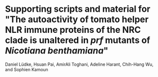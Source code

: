 # Supporting scripts and material for "The autoactivity of tomato helper NLR immune proteins of the NRC clade is unaltered in *prf* mutants of *Nicotiana benthamiana*"

Daniel Lüdke, Hsuan Pai, AmirAli Toghani, Adeline Harant, Chih-Hang Wu, and Sophien Kamoun

